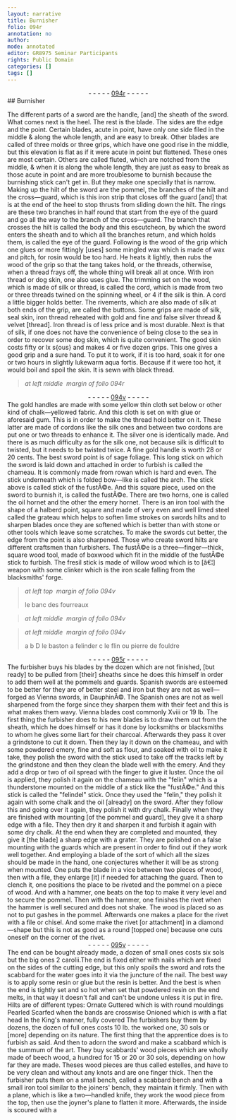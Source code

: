 ```yaml
---
layout: narrative
title: Burnisher
folio: 094r
annotation: no
author:
mode: annotated
editor: GR8975 Seminar Participants
rights: Public Domain
categories: []
tags: []
---
```


 <div class="folio" align="center">- - - - - <a href="http://gallica.bnf.fr/ark:/12148/btv1b10500001g/f193.image" target="_blank">094r</a> - - - - - </div> 
## Burnisher

 
 The different parts of a sword are the handle, [and] the sheath of the sword. What comes next is the heel. The rest is the blade. The sides are the edge and the point. Certain blades, acute in point, have only one side filed in the middle & along the whole length, and are easy to break. Other blades are called of three molds or three grips, which have one good rise in the middle, but this elevation is flat as if it were acute in point but flattened. These ones are most certain. Others are called fluted, which are notched from the middle, & when it is along the whole length, they are just as easy to break as those acute in point and are more troublesome to burnish because the burnishing stick can't get in. But they make one specially that is narrow. Making up the hilt of the sword are the pommel, the branches of the hilt and the cross—guard, which is this iron strip that closes off the guard [and] that is at the end of the heel to stop thrusts from sliding down the hilt. The rings are these two branches in half round that start from the eye of the guard and go all the way to the branch of the cross—guard. The branch that crosses the hilt is called the body and this escutcheon, by which the sword enters the sheath and to which all the branches return, and which holds them, is called the eye of the guard. Following is the wood of the grip which one glues or more fittingly [uses] some mingled wax which is made of wax and pitch, for rosin would be too hard. He heats it lightly, then rubs the wood of the grip so that the tang takes hold, or the threads, otherwise, when a thread frays off, the whole thing will break all at once. With iron thread or dog skin, one also uses glue. The trimming set on the wood, which is made of silk or thread, is called the cord, which is made from two or three threads twined on the spinning wheel, or 4 if the silk is thin. A cord a little bigger holds better. The rivements, which are also made of silk at both ends of the grip, are called the buttons. Some grips are made of silk, seal skin, iron thread reheated with gold and fine and false silver thread & velvet [thread]. Iron thread is of less price and is most durable. Next is that of silk, if one does not have the convenience of being close to the sea in order to recover some dog skin, which is quite convenient. The good skin costs fifty or lx s{ous} and makes 4 or five dozen grips. This one gives a good grip and a sure hand. To put it to work, if it is too hard, soak it for one or two hours in slightly lukewarm aqua fortis. Because if it were too hot, it would boil and spoil the skin. It is sewn with black thread. 
 
> *at left middle  margin of folio 094r*
> 
>  <span class="figure"></span> 
 <div class="folio" align="center">- - - - - <a href="http://gallica.bnf.fr/ark:/12148/btv1b10500001g/f194.image" target="_blank">094v</a> - - - - - </div> 
 The gold handles are made with some yellow thin cloth set below or other kind of chalk—yellowed fabric. And this cloth is set on with glue or aforesaid gum. This is in order to make the thread hold better on it. These latter are made of cordons like the silk ones and between two cordons are put one or two threads to enhance it. The silver one is identically made. And there is as much difficulty as for the silk one, not because silk is difficult to twisted, but it needs to be twisted twice. A fine gold handle is worth 28 or 20 cents. The best sword point is of sage foliage. This long stick on which the sword is laid down and attached in order to furbish is called the chameau. It is commonly made from rowan which is hard and even. The stick underneath which is folded bow—like is called the arch. The stick above is called stick of the fustÃ©e. And this square piece, used on the sword to burnish it, is called the fustÃ©e. There are two horns, one is called the oil hornet and the other the emery hornet. There is an iron tool with the shape of a halberd point, square and made of very even and well limed steel called the grateau which helps to soften lime strokes on swords hilts and to sharpen blades once they are softened which is better than with stone or other tools which leave some scratches. To make the swords cut better, the edge from the point is also sharpened. Those who create sword hilts are different craftsmen than furbishers. The fustÃ©e is a three—finger—thick, square wood tool, made of boxwood which fit in the middle of the fustÃ©e stick to furbish. The fresil stick is made of willow wood which is to [â€¦] weapon with some clinker which is the iron scale falling from the blacksmiths' forge. 
 
> *at left top  margin of folio 094v*
> 
>  <span class="figure"></span> le banc des fourreaux 
 
> *at left middle  margin of folio 094v*
> 
>  <span class="figure"></span> 
 
> *at left middle  margin of folio 094v*
> 
>  a b D le baston a felinder c le flin ou pierre de fouldre 
 <div class="folio" align="center">- - - - - <a href="http://gallica.bnf.fr/ark:/12148/btv1b10500001g/f195.image" target="_blank">095r</a> - - - - - </div> 
 The furbisher buys his blades by the dozen which are not finished, [but ready] to be pulled from [their] sheaths since he does this himself in order to add them well at the pommels and guards. Spanish swords are esteemed to be better for they are of better steel and iron but they are not as well—forged as Vienna swords, in DauphinÃ©. The Spanish ones are not as well sharpened from the forge since they sharpen them with their feet and this is what makes them wavy. Vienna blades cost commonly Xviii or 19 lb. The first thing the furbisher does to his new blades is to draw them out from the sheath, which he does himself or has it done by locksmiths or blacksmiths to whom he gives some liart for their charcoal. Afterwards they pass it over a grindstone to cut it down. Then they lay it down on the chameau, and with some powdered emery, fine and soft as flour, and soaked with oil to make it take, they polish the sword with the stick used to take off the tracks left by the grindstone and then they clean the blade well with the emery. And they add a drop or two of oil spread with the finger to give it luster. Once the oil is applied, they polish it again on the chameau with the "felin" which is a thunderstone mounted on the middle of a stick like the "fustÃ©e." And this stick is called the "felindel" stick. Once they used the "felin," they polish it again with some chalk and the oil [already] on the sword. After they follow this and going over it again, they polish it with dry chalk. Finally when they are finished with mounting [of the pommel and guard], they give it a sharp edge with a file. They then dry it and sharpen it and furbish it again with some dry chalk. At the end when they are completed and mounted, they give it [the blade] a sharp edge with a grater. They are polished on a false mounting with the guards which are present in order to find out if they work well together. And employing a blade of the sort of which all the sizes should be made in the hand, one conjectures whether it will be as strong when mounted. One puts the blade in a vice between two pieces of wood, then with a file, they enlarge [it] if needed for attaching the guard. Then to clench it, one positions the place to be riveted and the pommel on a piece of wood. And with a hammer, one beats on the top to make it very level and to secure the pommel. Then with the hammer, one finishes the rivet when the hammer is well secured and does not shake. The wood is placed so as not to put gashes in the pommel. Afterwards one makes a place for the rivet with a file or chisel. And some make the rivet [or attachment] in a diamond—shape but this is not as good as a round [topped one] because one cuts oneself on the corner of the rivet. 
 <div class="folio" align="center">- - - - - <a href="http://gallica.bnf.fr/ark:/12148/btv1b10500001g/f196.image" target="_blank">095v</a> - - - - - </div> 
 The end can be bought already made, a dozen of small ones costs six sols but the big ones 2 carolii.The end is fixed either with nails which are fixed on the sides of the cutting edge, but this only spoils the sword and rots the scabbard for the water goes into it via the juncture of the nail. The best way is to apply some resin or glue but the resin is better. And the best is when the end is tightly set and so hot when set that powdered resin on the end melts, in that way it doesn't fall and can't be undone unless it is put in fire. Hilts are of different types: Ornate Guttered which is with round mouldings Pearled Scarfed when the bands are crosswise Onioned which is with a flat head In the King's manner, fully covered The furbishers buy them by dozens, the dozen of full ones costs 10 lb. the worked one, 30 sols or [more] depending on its nature. The first thing that the apprentice does is to furbish as said. And then to adorn the sword and make a scabbard which is the summum of the art. They buy scabbards' wood pieces which are wholly made of beech wood, a hundred for 15 or 20 or 30 sols, depending on how far they are made. Theses wood pieces are thus called estelles, and have to be very clean and without any knots and are one finger thick. Then the furbisher puts them on a small bench, called a scabbard bench and with a small iron tool similar to the joiners' bench, they maintain it firmly. Then with a plane, which is like a two—handled knife, they work the wood piece from the top, then use the joyner's plane to flatten it more. Afterwards, the inside is scoured with a 
 
